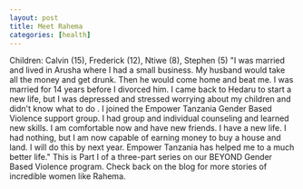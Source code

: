 ```yaml
---
layout: post
title: Meet Rahema
categories: [health]
---
```

Children: Calvin (15), Frederick (12), Ntiwe (8), Stephen (5)
"I was married and lived in Arusha where I had a small business. My husband would take all the money and get drunk. Then he would come home and beat me. I was married for 14 years before I divorced him. I came back to Hedaru to start a new life, but I was depressed and stressed worrying about my children and didn't know what to do . I joined the Empower Tanzania Gender Based Violence support group. I had group and individual counseling and learned new skills. I am comfortable now and have new friends. I have a new life. I had nothing, but I am now capable of earning money to buy a house and land. I will do this by next year. Empower Tanzania has helped me to a much better life."
This is Part I of a three-part series on our BEYOND Gender Based Violence program. Check back on the blog for more stories of incredible women like Rahema.
